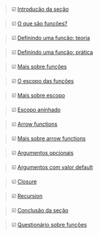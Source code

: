 
> ☑️ [Introdução da seção]() 

> ☑️ [O que são funções?]() 

> ☑️ [Definindo uma função: teoria]() 

> ☑️ [Definindo uma função: prática]()

> ☑️ [Mais sobre funções]()

> ☑️ [O escopo das funções]()

> ☑️ [Mais sobre escopo]()

> ☑️ [Escopo aninhado]()

> ☑️ [Arrow functions]()

> ☑️ [Mais sobre arrow functions]()

> ☑️ [Argumentos opcionais]()

> ☑️ [Argumentos com valor default]()

> ☑️ [Closure]()

> ☑️ [Recursion]()

> ☑️ [Conclusão da seção]()

> ☑️ [Questionário sobre funções]()
